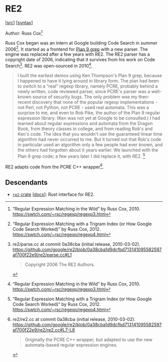 # RE2

[[src](https://github.com/google/re2)] [[syntax](https://github.com/google/re2/wiki/Syntax)]

Author: Russ Cox[^rsc3]

Russ Cox began was an intern at Google building Code Search in summer 2006[^rsc4].
It started as a frontend for [Plan 9 grep](../greps/plan9.md) with a new parser.
The engine was replaced after a few years with RE2. The RE2 parser has a
copyright date of 2006, indicating that it survives from his work on Code
Search[^init-parse.cc]. RE2 was open-sourced in 2010[^rsc3].

> I built the earliest demos using Ken Thompson's Plan 9 grep, because I
> happened to have it lying around in library form. The plan had been to switch
> to a “real” regexp library, namely PCRE, probably behind a newly written, code
> reviewed parser, since PCRE's parser was a well-known source of security bugs.
> The only problem was my then-recent discovery that none of the popular regexp
> implementations - not Perl, not Python, not PCRE - used real automata. This
> was a surprise to me, and even to Rob Pike, the author of the Plan 9 regular
> expression library. (Ken was not yet at Google to be consulted.) I had learned
> about regular expressions and automata from the Dragon Book, from theory
> classes in college, and from reading Rob's and Ken's code. The idea that you
> wouldn't use the guaranteed linear time algorithm had never occurred to me.
> But it turned out that Rob's code in particular used an algorithm only a few
> people had ever known, and the others had forgotten about it years earlier. We
> launched with the Plan 9 grep code; a few years later I did replace it, with
> RE2. [^rsc4]

RE2 adapts code from the PCRE C++ wrapper[^init-re2.cc].

[^rsc3]: “Regular Expression Matching in the Wild” by Russ Cox, 2010.
  https://swtch.com/~rsc/regexp/regexp3.html
[^rsc4]: “Regular Expression Matching with a Trigram Index (or How Google Code
  Search Worked)” by Russ Cox, 2012. https://swtch.com/~rsc/regexp/regexp4.html
[^init-parse.cc]: re2/parse.cc at commit 0a38cba (initial release, 2010-03-02).
  https://github.com/google/re2/blob/0a38cba1d9dcfbd713141095582597af700f22e9/re2/parse.cc#L1
    > Copyright 2006 The RE2 Authors.

[^init-re2.cc]: re2/re2.cc at commit 0a38cba (initial release, 2010-03-02).
  https://github.com/google/re2/blob/0a38cba1d9dcfbd713141095582597af700f22e9/re2/re2.cc#L7-L8
    > Originally the PCRE C++ wrapper, but adapted to use
    > the new automata-based regular expression engines.

## Descendants

- [`re2` crate](https://github.com/cosmicexplorer/spack-rs/tree/main/re2) [[docs](https://docs.rs/re2/latest/re2/)]:
  Rust interface for RE2.
